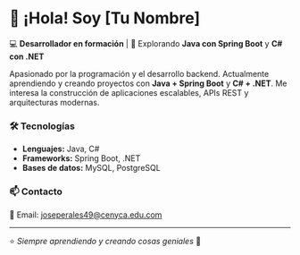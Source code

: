 # 👋 ¡Hola! Soy [Tu Nombre]  

💻 **Desarrollador en formación** | 🚀 Explorando **Java con Spring Boot** y **C# con .NET**  

Apasionado por la programación y el desarrollo backend. Actualmente aprendiendo y creando proyectos con **Java + Spring Boot** y **C# + .NET**. Me interesa la construcción de aplicaciones escalables, APIs REST y arquitecturas modernas.  

### 🛠️ Tecnologías  
- **Lenguajes:** Java, C#  
- **Frameworks:** Spring Boot, .NET  
- **Bases de datos:** MySQL, PostgreSQL    

### 📫 Contacto  
📧 Email: joseperales49@cenyca.edu.com 

---

⭐ *Siempre aprendiendo y creando cosas geniales* 🚀  
